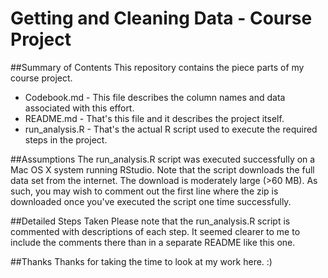 Getting and Cleaning Data - Course Project
==================

##Summary of Contents
This repository contains the piece parts of my course project.
* Codebook.md - This file describes the column names and data associated with this effort.
* README.md - That's this file and it describes the project itself.
* run_analysis.R - That's the actual R script used to execute the required steps in the project.

##Assumptions
The run_analysis.R script was executed successfully on a Mac OS X system running
RStudio. Note that the script downloads the full data set from the internet.
The download is moderately large (>60 MB). As such, you may wish to comment out the first line where the zip is downloaded once you've executed the script one time successfully.

##Detailed Steps Taken
Please note that the run_analysis.R script is commented with descriptions of each step. It seemed clearer to me to include the comments there than in a separate README like this one.

##Thanks
Thanks for taking the time to look at my work here. :)

